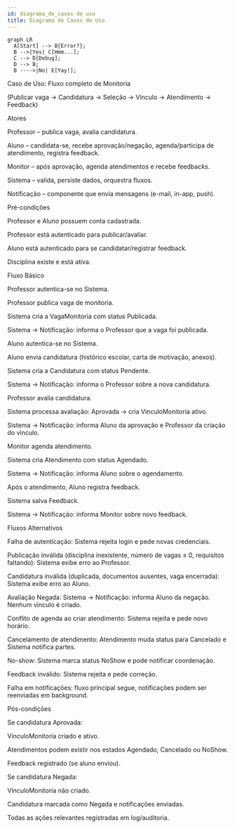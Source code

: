 ```yaml
---
id: diagrama_de_casos de uso
title: Diagrama de Casos de Uso
---
```


``` mermaid
graph LR
  A[Start] --> B{Error?};
  B -->|Yes| C[Hmm...];
  C --> D[Debug];
  D --> B;
  B ---->|No| E[Yay!];
```

Caso de Uso: Fluxo completo de Monitoria

(Publicar vaga → Candidatura → Seleção → Vínculo → Atendimento → Feedback)

Atores

Professor – publica vaga, avalia candidatura.

Aluno – candidata-se, recebe aprovação/negação, agenda/participa de atendimento, registra feedback.

Monitor – após aprovação, agenda atendimentos e recebe feedbacks.

Sistema – valida, persiste dados, orquestra fluxos.

Notificação – componente que envia mensagens (e-mail, in-app, push).

Pré-condições

Professor e Aluno possuem conta cadastrada.

Professor está autenticado para publicar/avaliar.

Aluno está autenticado para se candidatar/registrar feedback.

Disciplina existe e está ativa.

Fluxo Básico

Professor autentica-se no Sistema.

Professor publica vaga de monitoria.

Sistema cria a VagaMonitoria com status Publicada.

Sistema → Notificação: informa o Professor que a vaga foi publicada.

Aluno autentica-se no Sistema.

Aluno envia candidatura (histórico escolar, carta de motivação, anexos).

Sistema cria a Candidatura com status Pendente.

Sistema → Notificação: informa o Professor sobre a nova candidatura.

Professor avalia candidatura.

Sistema processa avaliação: Aprovada → cria VinculoMonitoria ativo.

Sistema → Notificação: informa Aluno da aprovação e Professor da criação do vínculo.

Monitor agenda atendimento.

Sistema cria Atendimento com status Agendado.

Sistema → Notificação: informa Aluno sobre o agendamento.

Após o atendimento, Aluno registra feedback.

Sistema salva Feedback.

Sistema → Notificação: informa Monitor sobre novo feedback.

Fluxos Alternativos

Falha de autenticação: Sistema rejeita login e pede novas credenciais.

Publicação inválida (disciplina inexistente, número de vagas ≤ 0, requisitos faltando): Sistema exibe erro ao Professor.

Candidatura inválida (duplicada, documentos ausentes, vaga encerrada): Sistema exibe erro ao Aluno.

Avaliação Negada: Sistema → Notificação: informa Aluno da negação. Nenhum vínculo é criado.

Conflito de agenda ao criar atendimento: Sistema rejeita e pede novo horário.

Cancelamento de atendimento: Atendimento muda status para Cancelado e Sistema notifica partes.

No-show: Sistema marca status NoShow e pode notificar coordenação.

Feedback inválido: Sistema rejeita e pede correção.

Falha em notificações: fluxo principal segue, notificações podem ser reenviadas em background.

Pós-condições

Se candidatura Aprovada:

VinculoMonitoria criado e ativo.

Atendimentos podem existir nos estados Agendado, Cancelado ou NoShow.

Feedback registrado (se aluno enviou).

Se candidatura Negada:

VinculoMonitoria não criado.

Candidatura marcada como Negada e notificações enviadas.

Todas as ações relevantes registradas em log/auditoria.
